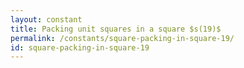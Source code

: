 ```yaml
---
layout: constant
title: Packing unit squares in a square $s(19)$
permalink: /constants/square-packing-in-square-19/
id: square-packing-in-square-19
---
```

